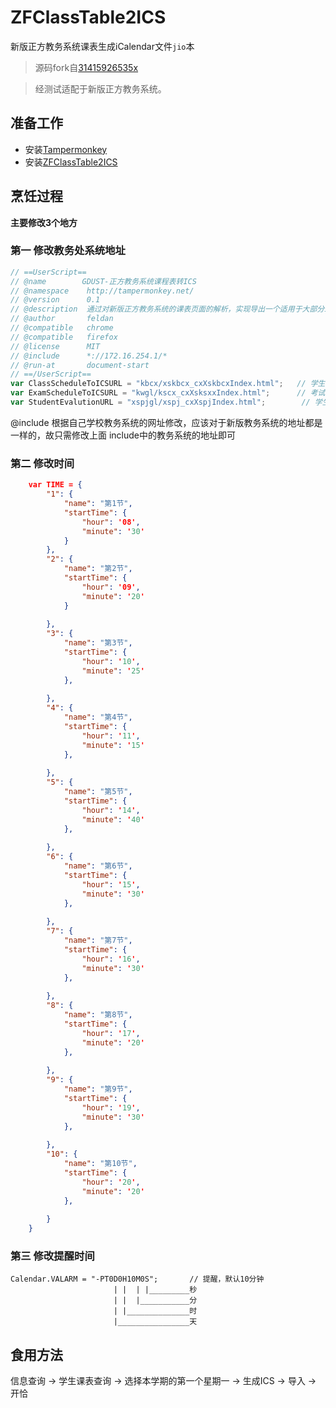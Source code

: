 # ZFClassTable2ICS
新版正方教务系统课表生成iCalendar文件`jio`本
> 源码fork自[31415926535x](https://github.com/31415926535x/CollegeProjectBackup/tree/master/ZhengfangClassScheduleToICS)

> 经测试适配于新版正方教务系统。
## 准备工作
- 安装[Tampermonkey](https://www.tampermonkey.net/)
- 安装[ZFClassTable2ICS](https://greasyfork.org/zh-CN/scripts/441136-gdust-%E6%AD%A3%E6%96%B9%E6%95%99%E5%8A%A1%E7%B3%BB%E7%BB%9F%E8%AF%BE%E7%A8%8B%E8%A1%A8%E8%BD%ACics)
## 烹饪过程
**主要修改3个地方**
### 第一 修改教务处系统地址
```js
// ==UserScript==
// @name        GDUST-正方教务系统课程表转ICS
// @namespace    http://tampermonkey.net/
// @version      0.1
// @description  通过对新版正方教务系统的课表页面的解析，实现导出一个适用于大部分ics日历的文件，适配与广东科技学院正方教务系统，理论使用于所有使用新版正方教务系统（可对 ``include`` 进行一定的修改以适用不同的学校的链接）
// @author       feldan
// @compatible   chrome
// @compatible   firefox
// @license      MIT
// @include      *://172.16.254.1/* 
// @run-at       document-start
// ==/UserScript==
var ClassScheduleToICSURL = "kbcx/xskbcx_cxXskbcxIndex.html";   // 学生课表查询页面，将该学期的课程信息导出为ics
var ExamScheduleToICSURL = "kwgl/kscx_cxXsksxxIndex.html";      // 考试信息查询页面，将该学期的考试信息导出为ics
var StudentEvalutionURL = "xspjgl/xspj_cxXspjIndex.html";        // 学生评教页面

```
@include
根据自己学校教务系统的网址修改，应该对于新版教务系统的地址都是一样的，故只需修改上面 include中的教务系统的地址即可
### 第二 修改时间
```json
    var TIME = {
        "1": {
            "name": "第1节",
            "startTime": {
                "hour": '08',
                "minute": '30'
            }
        },
        "2": {
            "name": "第2节",
            "startTime": {
                "hour": '09',
                "minute": '20'
            }
    
        },
        "3": {
            "name": "第3节",
            "startTime": {
                "hour": '10',
                "minute": '25'
            },
    
        },
        "4": {
            "name": "第4节",
            "startTime": {
                "hour": '11',
                "minute": '15'
            },
    
        },
        "5": {
            "name": "第5节",
            "startTime": {
                "hour": '14',
                "minute": '40'
            },
    
        },
        "6": {
            "name": "第6节",
            "startTime": {
                "hour": '15',
                "minute": '30'
            },
    
        },
        "7": {
            "name": "第7节",
            "startTime": {
                "hour": '16',
                "minute": '30'
            },
    
        },
        "8": {
            "name": "第8节",
            "startTime": {
                "hour": '17',
                "minute": '20'
            },
    
        },
        "9": {
            "name": "第9节",
            "startTime": {
                "hour": '19',
                "minute": '30'
            },
    
        },
        "10": {
            "name": "第10节",
            "startTime": {
                "hour": '20',
                "minute": '20'
            },
    
        }
    }
```
### 第三 修改提醒时间
```
Calendar.VALARM = "-PT0D0H10M0S";       // 提醒，默认10分钟
                       | |  | |_________秒
                       | |  |___________分
                       | |______________时   
                       |________________天
```
## 食用方法
信息查询 -> 学生课表查询 -> 选择本学期的第一个星期一 -> 生成ICS -> 导入 -> 开恰